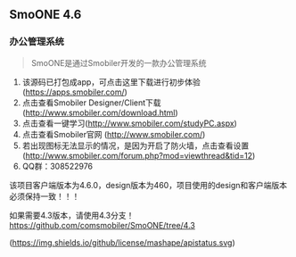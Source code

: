 ##  SmoONE 4.6
### 办公管理系统
> SmoONE是通过Smobiler开发的一款办公管理系统

1. 该源码已打包成app，可点击这里下载进行初步体验 (https://apps.smobiler.com/)
2. 点击查看Smobiler Designer/Client下载(http://www.smobiler.com/download.html)
3. 点击查看一键学习(http://www.smobiler.com/studyPC.aspx)
4. 点击查看Smobiler官网 (http://www.smobiler.com/)
5. 若出现图标无法显示的情况，是因为开启了防火墙，点击查看设置(http://www.smobiler.com/forum.php?mod=viewthread&tid=12)
6. QQ群：308522976

该项目客户端版本为4.6.0，design版本为460，项目使用的design和客户端版本必须保持一致！！！

如果需要4.3版本，请使用4.3分支！ https://github.com/comsmobiler/SmoONE/tree/4.3


(https://img.shields.io/github/license/mashape/apistatus.svg)
